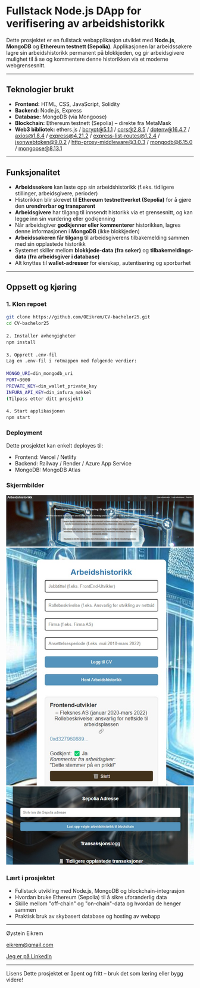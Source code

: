 #  Fullstack Node.js DApp for verifisering av arbeidshistorikk

Dette prosjektet er en fullstack webapplikasjon utviklet med **Node.js**, **MongoDB** og **Ethereum testnett (Sepolia)**. Applikasjonen lar arbeidssøkere lagre sin arbeidshistorikk permanent på blokkjeden, og gir arbeidsgivere mulighet til å se og kommentere denne historikken via et moderne webgrensesnitt.

---

##  Teknologier brukt

- **Frontend:** HTML, CSS, JavaScript, Solidity
- **Backend:** Node.js, Express
- **Database:** MongoDB (via Mongoose)
- **Blockchain:** Ethereum testnett (Sepolia) – direkte fra MetaMask
- **Web3 bibliotek:** ethers.js / bcrypt@5.1.1 / cors@2.8.5 / dotenv@16.4.7 / axios@1.8.4 / express@4.21.2 / express-list-routes@1.2.4 / jsonwebtoken@9.0.2 / http-proxy-middleware@3.0.3 / mongodb@6.15.0 / mongoose@8.13.1 

---

##  Funksjonalitet

- **Arbeidssøkere** kan laste opp sin arbeidshistorikk (f.eks. tidligere stillinger, arbeidsgivere, perioder)
- Historikken blir skrevet til **Ethereum testnettverket (Sepolia)** for å gjøre den **urendrerbar og transparent**
- **Arbeidsgivere** har tilgang til innsendt historikk via et grensesnitt, og kan legge inn sin vurdering eller godkjenning
- Når arbeidsgiver **godkjenner eller kommenterer** historikken, lagres denne informasjonen i **MongoDB** (ikke blokkjeden)
- **Arbeidssøkeren får tilgang** til arbeidsgiverens tilbakemelding sammen med sin opplastede historikk
- Systemet skiller mellom **blokkjede-data (fra søker)** og **tilbakemeldings-data (fra arbeidsgiver i database)**
- Alt knyttes til **wallet-adresser** for eierskap, autentisering og sporbarhet

---

##  Oppsett og kjøring

### 1. Klon repoet

```bash
git clone https://github.com/OEikrem/CV-bachelor25.git
cd CV-bachelor25

2. Installer avhengigheter
npm install

3. Opprett .env-fil
Lag en .env-fil i rotmappen med følgende verdier:

MONGO_URI=din_mongodb_uri
PORT=3000
PRIVATE_KEY=din_wallet_private_key
INFURA_API_KEY=din_infura_nøkkel
(Tilpass etter ditt prosjekt)

4. Start applikasjonen
npm start
```
### Deployment
Dette prosjektet kan enkelt deployes til:

- Frontend: Vercel / Netlify
- Backend: Railway / Render / Azure App Service
- MongoDB: MongoDB Atlas

### Skjermbilder
![Skjermbilde av appen](index.jpg)
![Skjermbilde av brukergrensesnitt](usersite.jpg)
![Skjermbilde av blockchain-side](blockchain.jpg)

### Lært i prosjektet
- Fullstack utvikling med Node.js, MongoDB og blockchain-integrasjon
- Hvordan bruke Ethereum (Sepolia) til å sikre uforanderlig data
- Skille mellom "off-chain" og "on-chain"-data og hvordan de henger sammen
- Praktisk bruk av skybasert database og hosting av webapp
---
Øystein Eikrem

eikrem@gmail.com

[Jeg er på LinkedIn](www.linkedin.com/in/øystein-eikrem-747876345)

---
Lisens
Dette prosjektet er åpent og fritt – bruk det som læring eller bygg videre!
